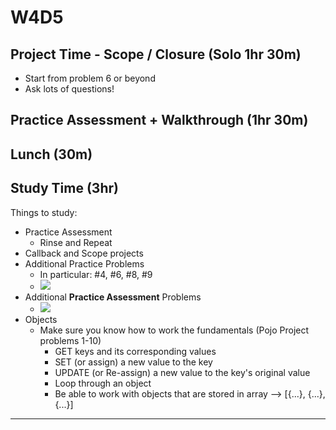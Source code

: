 # W4D5

## Project Time - Scope / Closure (Solo 1hr 30m)
- Start from problem 6 or beyond
- Ask lots of questions!

## Practice Assessment + Walkthrough (1hr 30m)

## Lunch (30m)

## Study Time (3hr) 

Things to study:
- Practice Assessment 
  - Rinse and Repeat
- Callback and Scope projects
- Additional Practice Problems
  - In particular: #4, #6, #8, #9
  - ![](https://i.imgur.com/KteH6ir.png)
- Additional **Practice Assessment** Problems
  - ![](https://i.imgur.com/pCbF2Cx.png)
- Objects
  - Make sure you know how to work the fundamentals (Pojo Project problems 1-10)
    - GET keys and its corresponding values
    - SET (or assign) a new value to the key
    - UPDATE (or Re-assign) a new value to the key's original value
    - Loop through an object
    - Be able to work with objects that are stored in array --> [{...}, {...}, {...}]
---
